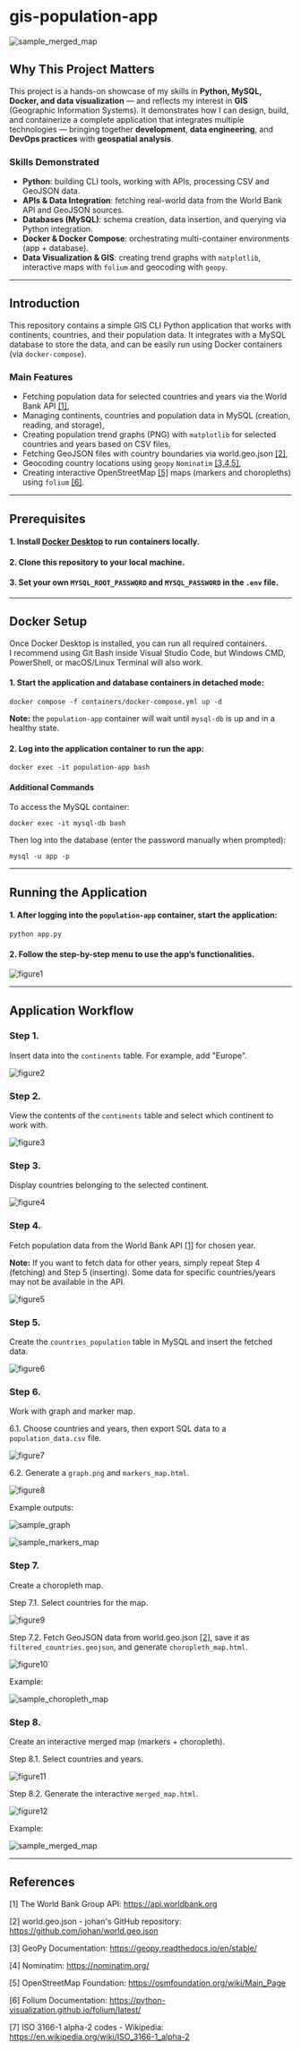 # gis-population-app

![sample_merged_map](/readme_figures/sample_merged_map.png)

## Why This Project Matters

This project is a hands-on showcase of my skills in **Python, MySQL, Docker, and data visualization** — and reflects my interest in **GIS** (Geographic Information Systems). It demonstrates how I can design, build, and containerize a&nbsp;complete application that integrates multiple technologies — bringing together **development**, **data engineering**, and **DevOps practices** with **geospatial analysis**.

### Skills Demonstrated
- **Python**: building CLI tools, working with APIs, processing CSV and GeoJSON data.
- **APIs & Data Integration**: fetching real-world data from the World Bank API and GeoJSON sources.   
- **Databases (MySQL)**: schema creation, data insertion, and querying via Python integration.
- **Docker & Docker Compose**: orchestrating multi-container environments (app + database).   
- **Data Visualization & GIS**: creating trend graphs with `matplotlib`, interactive maps with `folium` and geocoding with `geopy`.

---

## Introduction

This repository contains a simple GIS CLI Python application that works with continents, countries, and their population data. It integrates with a&nbsp;MySQL database to store the data, and can be easily run using Docker containers (via `docker-compose`).

### Main Features
- Fetching population data for selected countries and years via the World Bank API [[1]](#references),
- Managing continents, countries and population data in MySQL (creation, reading, and storage),
- Creating population trend graphs (PNG) with `matplotlib` for selected countries and years based on CSV files,
- Fetching GeoJSON files with country boundaries via world.geo.json [[2]](#references), 
- Geocoding country locations using `geopy` `Nominatim` [[3,4,5]](#references),
- Creating interactive OpenStreetMap [[5]](#references) maps (markers and choropleths) using `folium` [[6]](#references).

---

## Prerequisites

#### 1. Install [Docker Desktop](https://docs.docker.com/desktop/) to run containers locally.
#### 2. Clone this repository to your local machine.
#### 3. Set your own `MYSQL_ROOT_PASSWORD` and `MYSQL_PASSWORD` in the `.env` file.

---

## Docker Setup

<p> Once Docker Desktop is installed, you can run all required containers.<br>
I recommend using Git Bash inside Visual Studio Code, but Windows CMD, PowerShell, or macOS/Linux Terminal will also work.</p> 

#### 1. Start the application and database containers in detached mode:

`docker compose -f containers/docker-compose.yml up -d`

**Note:** the `population-app` container will wait until `mysql-db` is up and in a healthy state.

#### 2. Log into the application container to run the app:

`docker exec -it population-app bash`

#### Additional Commands

To access the MySQL container:

`docker exec -it mysql-db bash`

Then log into the database (enter the password manually when prompted):

`mysql -u app -p`

---

## Running the Application

#### 1. After logging into the `population-app` container, start the application:

`python app.py`

#### 2. Follow the step-by-step menu to use the app’s functionalities.

![figure1](/readme_figures/figure1.png)

---

## Application Workflow

### Step 1. 
Insert data into the `continents` table. For example, add "Europe".

![figure2](/readme_figures/figure2.png)

### Step 2. 
View the contents of the `continents` table and select which continent to work with.

![figure3](/readme_figures/figure3.png)

### Step 3. 
Display countries belonging to the selected continent.

![figure4](/readme_figures/figure4.png)

### Step 4. 
Fetch population data from the World Bank API [[1]](#references) for chosen year.

**Note:** If you want to fetch data for other years, simply repeat Step 4 (fetching) and Step 5 (inserting). Some data for specific countries/years may not be available in the API.

![figure5](/readme_figures/figure5.png)

### Step 5. 
Create the `countries_population` table in MySQL and insert the fetched data.

![figure6](/readme_figures/figure6.png) 

### Step 6.
Work with graph and marker map.

6.1. Choose countries and years, then export SQL data to a `population_data.csv` file.

![figure7](/readme_figures/figure7.png)

6.2. Generate a `graph.png` and `markers_map.html`.

![figure8](/readme_figures/figure8.png)

Example outputs:

![sample_graph](/readme_figures/sample_graph.png)

![sample_markers_map](/readme_figures/sample_markers_map.png)

### Step 7. 
Create a choropleth map.

Step 7.1. Select countries for the map.

![figure9](/readme_figures/figure9.png)

Step 7.2. Fetch GeoJSON data from world.geo.json [[2]](#references), save it as `filtered_countries.geojson`, and generate `choropleth_map.html`.

![figure10](/readme_figures/figure10.png)

Example:

![sample_choropleth_map](/readme_figures/sample_choropleth_map.png)

### Step 8.
Create an interactive merged map (markers + choropleth).

Step 8.1. Select countries and years.

![figure11](/readme_figures/figure11.png)

Step 8.2. Generate the interactive `merged_map.html`.

![figure12](/readme_figures/figure12.png)

Example:

![sample_merged_map](/readme_figures/sample_merged_map.png)

---

## References

[1] The World Bank Group API: https://api.worldbank.org

[2] world.geo.json - johan's GitHub repository: https://github.com/johan/world.geo.json

[3] GeoPy Documentation: https://geopy.readthedocs.io/en/stable/

[4] Nominatim: https://nominatim.org/

[5] OpenStreetMap Foundation: https://osmfoundation.org/wiki/Main_Page

[6] Folium Documentation: https://python-visualization.github.io/folium/latest/

[7] ISO 3166-1 alpha-2 codes - Wikipedia: https://en.wikipedia.org/wiki/ISO_3166-1_alpha-2